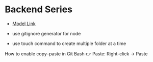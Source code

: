 # Backend Series

- [Model Link](https://app.eraser.io/workspace/YtPqZ1VogxGy1jzIDkzj)

- use gitignore generator for node
- use touch command to create multiple folder at a time 


How to enable copy–paste in Git Bash
👉 Paste:
Right-click → Paste